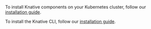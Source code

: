 
To install Knative components on your Kubernetes cluster, follow our [installation guide](./knative-with-any-k8s.md).

To install the Knative CLI, follow our [installation guide](./install-kn.md).

